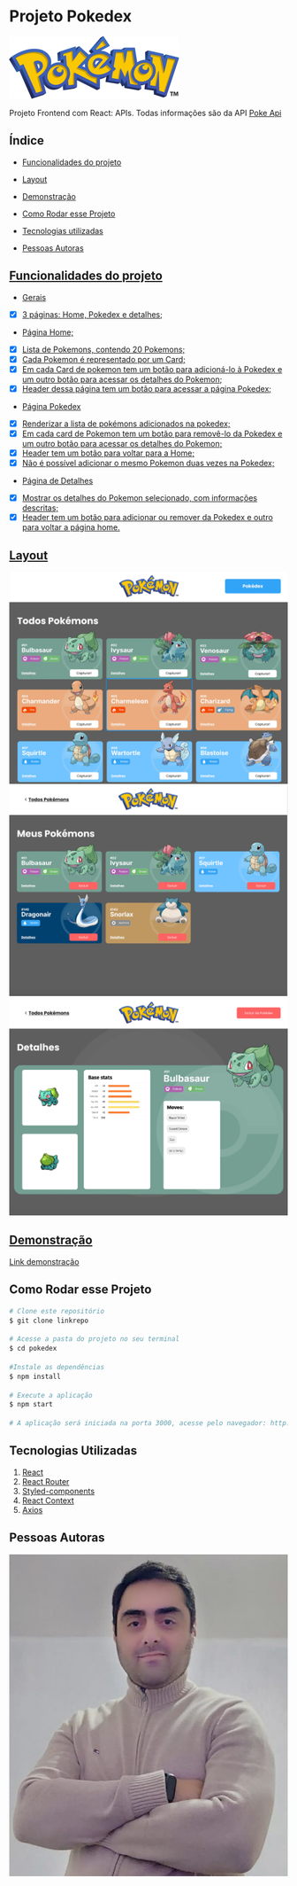 # Projeto Pokedex
![Pokemon](../pokedex/src/assets/logoPokemon.png)

Projeto Frontend com React: APIs. Todas informações são da API [Poke Api](https://pokeapi.co/ "Poke Api")

## Índice
- <a href="#Funcionalidades do projeto">Funcionalidades do projeto
- <a href="#Layout">Layout
- <a href="#Demonstração">Demonstração
- <a href="#Como Rodar esse Projeto">Como Rodar esse Projeto

- <a href="#Tecnologias Utilizadas">Tecnologias utilizadas
- <a href="#Pessoas Autoras">Pessoas Autoras

## Funcionalidades do  projeto
- Gerais
- [x] 3 páginas: Home, Pokedex e detalhes;
- Página Home;
- [x] Lista de Pokemons, contendo 20 Pokemons;
- [x] Cada Pokemon é representado por um Card;
- [x] Em cada Card de pokemon tem um botão para adicioná-lo à Pokedex e um outro botão para acessar os detalhes do Pokemon;
- [x] Header dessa página tem um botão para acessar a página Pokedex;
- Página Pokedex
- [x] Renderizar a lista de pokémons adicionados na pokedex;
- [x] Em cada card de Pokemon tem um botão para removê-lo da Pokedex e um outro botão para acessar os detalhes do Pokemon;
- [x] Header tem um botão para voltar para a Home;
- [x] Não é possível adicionar o mesmo Pokemon duas vezes na Pokedex;
- Página de Detalhes
- [x] Mostrar os detalhes do Pokemon selecionado, com informações descritas;
- [x] Header tem um botão para adicionar ou remover da Pokedex e outro para voltar a página home.

## Layout
![Tela 1 Todos os Pokemons - HomePage](../pokedex/src/assets/HomePage.webp)
![Tela 2 Meus Pokemons - PokedexPage](../pokedex/src/assets/PokedexPage.webp)
![Tela 3 Detalhes - PokemonDetalhesPage ](../pokedex/src/assets/DetalhesPage.webp)

## Demonstração 
[Link demonstração](rafael-machado-pokedex.surge.sh)


## Como Rodar esse Projeto
```bash
# Clone este repositório
$ git clone linkrepo

# Acesse a pasta do projeto no seu terminal
$ cd pokedex

#Instale as dependências
$ npm install

# Execute a aplicação
$ npm start

# A aplicação será iniciada na porta 3000, acesse pelo navegador: http://localhost:3000
```
## Tecnologias Utilizadas
1. [React](https://pt-br.reactjs.org/)
2. [React Router](https://reactrouter.com/en/main)
3. [Styled-components](https://styled-components.com/)
4. [React Context](https://reactjs.org/docs/context.html)
5. [Axios](https://www.npmjs.com/package/react-axios)

## Pessoas Autoras
![Rafael M. Machado](../pokedex/src/assets/Foto.jpeg)









